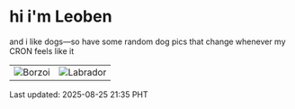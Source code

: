 # hi i'm Leoben

and i like dogs—so have some random dog pics that change whenever my CRON feels like it

|  |  |
|--------|----------|
| ![Borzoi](https://random-dog-vercel.vercel.app/api/random-borzoi?v=1756128948) | ![Labrador](https://random-dog-vercel.vercel.app/api/random-labrador?v=1756128948) |

Last updated: 2025-08-25 21:35 PHT
